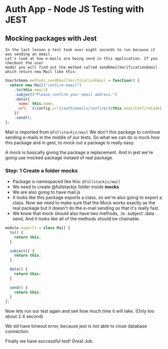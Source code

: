 # Auth App - Node JS Testing with JEST

## Mocking packages with Jest

    In the last lesson a test took over eight seconds to run because it was sending an email.
    Let's look at how e-mails are being send in this application. If you checkout the user
    model you will find out the method called sendEmailVerificationEmail which return new Mail like this:

```js
UserSchema.methods.sendEmailVerificationEmail = function() {
  return new Mail("confirm-email")
    .to(this.email)
    .subject("Please confirm your email address.")
    .data({
      name: this.name,
      url: `${config.url}/auth/emails/confirm/${this.emailConfirmCode}`,
    })
    .send();
};
```

Mail is imported from `@fullstackjs/mail`
We don't this package to continue sending e-mails in the middle of our tests. So what we can do is mock how this package and in gest, to mock out a package is really easy.

A mock is basically giving the package a replacement. And in jest we're going use mocked package instaed of real package.

### Step: 1 Create a folder **mocks**

- Package is namespaced like this: `@fullstackjs/mail`
- We need to create @fullstackjs folder inside **mocks**
- We are also going to have mail.js
- It looks like this package exports a class, so we're also going to export a class. Now we need to make sure that the Mock works exactly as the real package but it doesn't do the e-mail sending so that it's really fast.
- We know that mock should also have two methods, .to .subject .data . send, And it looks like all of the methods should be chainable.

```js
module.exports = class Mail {
  to() {
    return this;
  }

  subject() {
    return this;
  }

  data() {
    return this;
  }

  send() {
    return this;
  }
};
```

Now lets run our test again and see how much time it will take. (Only too about 2.4 second)

We stil have timeout error, because jest is not able to close database connection.

Finally we have successful test! Great Job.
